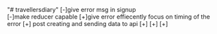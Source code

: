 "# travellersdiary" 
[-]give error msg in signup  
        [-]make reducer capable 
        [+]give error effiecently  focus on timing of the error 
[+] post creating and sending data to api 
[+]
[+]
[+]